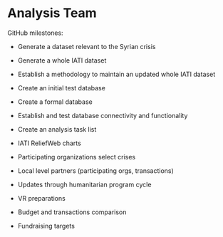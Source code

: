 # Analysis Team

GitHub milestones:

- Generate a dataset relevant to the Syrian crisis

- Generate a whole IATI dataset

- Establish a methodology to maintain an updated whole IATI dataset

- Create an initial test database

- Create a formal database

- Establish and test database connectivity and functionality

- Create an analysis task list

- IATI ReliefWeb charts

- Participating organizations select crises

- Local level partners (participating orgs, transactions)

- Updates through humanitarian program cycle

- VR preparations

- Budget and transactions comparison

- Fundraising targets
